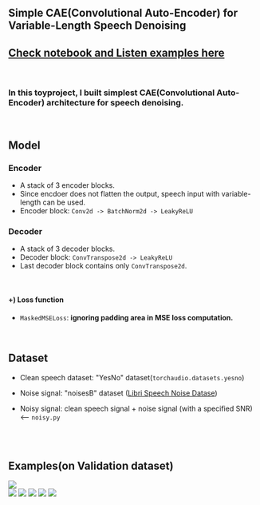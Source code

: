 ## Simple CAE(Convolutional Auto-Encoder) for Variable-Length Speech Denoising

## [Check notebook and Listen examples here](https://nbviewer.org/gist/hwang9u/c34b0f5751bc4adbf795551154f524ee)

<br>

### In this toyproject, I built **simplest** CAE(Convolutional Auto-Encoder) architecture for speech denoising.

<br>

## Model

### Encoder
* A stack of 3 encoder blocks.
* Since encdoer does not flatten the output, speech input with variable-length can be used.
* Encoder block: ```Conv2d -> BatchNorm2d -> LeakyReLU```

### Decoder

* A stack of 3 decoder blocks.
* Decoder block:  ```ConvTranspose2d -> LeakyReLU``` 
* Last decoder block contains only ```ConvTranspose2d```.

<br>

#### +) Loss function

* ```MaskedMSELoss```: **ignoring padding area in MSE loss computation.**

<br>

## Dataset

* Clean speech dataset: "YesNo" dataset(```torchaudio.datasets.yesno```)
* Noise signal: "noisesB" dataset ([Libri Speech Noise Datase](https://www.kaggle.com/datasets/earth16/libri-speech-noise-dataset/versions/2?resource=download&select=noisesB.7z))

* Noisy signal: clean speech signal + noise signal (with a specified SNR) <-- ```noisy.py```

<br>
<br>

## Examples(on Validation dataset)

<img src = "sample/out_melspecs.jpg">

<br>

<img src = "sample/out_wave1.jpg">
<img src = "sample/out_wave2.jpg">
<img src = "sample/out_wave3.jpg">
<img src = "sample/out_wave4.jpg">
<img src = "sample/out_wave5.jpg">


